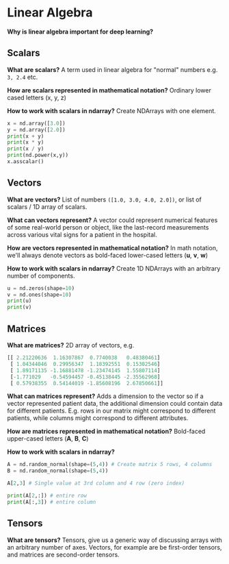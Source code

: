 # Linear Algebra

**Why is linear algebra important for deep learning?**

## Scalars

**What are scalars?**
A term used in linear algebra for "normal" numbers e.g. `3, 2.4` etc.

**How are scalars represented in mathematical notation?**
Ordinary lower cased letters (x,  y,  z)

**How to work with scalars in ndarray?**
Create NDArrays with one element.

```python
x = nd.array([3.0]) 
y = nd.array([2.0])
print(x + y)
print(x * y)
print(x / y)
print(nd.power(x,y))
x.asscalar()
```

## Vectors

**What are vectors?**
List of numbers `([1.0, 3.0, 4.0, 2.0])`, or list of scalars / 1D array of scalars.

**What can vectors represent?**
A vector could represent numerical features of some real-world person or object, like the last-record measurements across various vital signs for a patient in the hospital. 

**How are vectors represented in mathematical notation?**
In math notation, we'll always denote vectors as bold-faced lower-cased letters (**u**,  **v**, **w**)

**How to work with scalars in ndarray?**
Create 1D NDArrays with an arbitrary number of components.

```python
u = nd.zeros(shape=10)
v = nd.ones(shape=10)
print(u)
print(v)
```

## Matrices

**What are matrices?**
2D array of vectors, e.g.

```python
[[ 2.21220636  1.16307867  0.7740038   0.48380461]
 [ 1.04344046  0.29956347  1.18392551  0.15302546]
 [ 1.89171135 -1.16881478 -1.23474145  1.55807114]
 [-1.771029   -0.54594457 -0.45138445 -2.35562968]
 [ 0.57938355  0.54144019 -1.85608196  2.67850661]]
```

**What can matrices represent?**
Adds a dimension to the vector so if a vector represented patient data, the additional dimension could contain data for different patients.  E.g. rows in our matrix might correspond to different patients, while columns might correspond to different attributes.

**How are matrices represented in mathematical notation?**
Bold-faced upper-cased letters (**A**,  **B**, **C**)

**How to work with scalars in ndarray?**

```python
A = nd.random_normal(shape=(5,4)) # Create matrix 5 rows, 4 columns
B = nd.random_normal(shape=(5,4))

A[2,3] # Single value at 3rd column and 4 row (zero index)

print(A[2,:]) # entire row
print(A[:,3]) # entire column
```

## Tensors

**What are tensors?**
Tensors, give us a generic way of discussing arrays with an arbitrary number of axes. Vectors, for example are be first-order tensors, and matrices are second-order tensors.